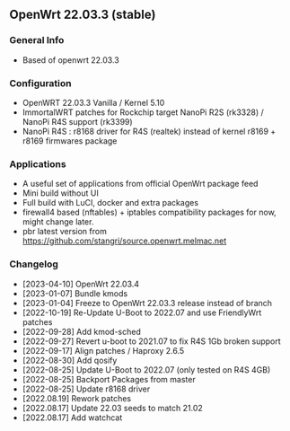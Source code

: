 ## OpenWrt 22.03.3 (stable)

### General Info
- Based of openwrt 22.03.3

### Configuration
- OpenWRT 22.03.3 Vanilla / Kernel 5.10
- ImmortalWRT patches for Rockchip target NanoPi R2S (rk3328) / NanoPi R4S support (rk3399)
- NanoPi R4S : r8168 driver for R4S (realtek) instead of kernel r8169 + r8169 firmwares package

### Applications
- A useful set of applications from official OpenWrt package feed
- Mini build without UI
- Full build with LuCI, docker and extra packages
- firewall4 based (nftables) + iptables compatibility packages for now, might change later.
- pbr latest version from https://github.com/stangri/source.openwrt.melmac.net

### Changelog
- [2023-04-10] OpenWrt 22.03.4
- [2023-01-07] Bundle kmods
- [2023-01-04] Freeze to OpenWrt 22.03.3 release instead of branch
- [2022-10-19] Re-Update U-Boot to 2022.07 and use FriendlyWrt patches
- [2022-09-28] Add kmod-sched
- [2022-09-27] Revert u-boot to 2021.07 to fix R4S 1Gb broken support
- [2022-09-17] Align patches / Haproxy 2.6.5
- [2022-08-30] Add qosify
- [2022-08-25] Update U-Boot to 2022.07 (only tested on R4S 4GB)
- [2022-08-25] Backport Packages from master
- [2022-08-25] Update r8168 driver
- [2022.08.19] Rework patches
- [2022.08.17] Update 22.03 seeds to match 21.02
- [2022.08.17] Add watchcat
